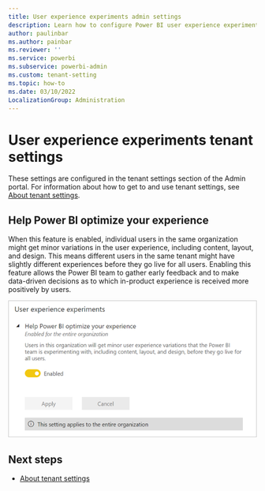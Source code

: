 ```yaml
---
title: User experience experiments admin settings
description: Learn how to configure Power BI user experience experiments admin settings.
author: paulinbar
ms.author: painbar
ms.reviewer: ''
ms.service: powerbi
ms.subservice: powerbi-admin
ms.custom: tenant-setting
ms.topic: how-to
ms.date: 03/10/2022
LocalizationGroup: Administration
---
```


# User experience experiments tenant settings

These settings are configured in the tenant settings section of the Admin portal. For information about how to get to and use tenant settings, see [About tenant settings](service-admin-portal-about-tenant-settings.md).

## Help Power BI optimize your experience

When this feature is enabled, individual users in the same organization might get minor variations in the user experience, including content, layout, and design. This means different users in the same tenant might have slightly different experiences before they go live for all users. Enabling this feature allows the Power BI team to gather early feedback and to make data-driven decisions as to which in-product experience is received more positively by users. 

![Screenshot of the Help Power B I optimize your experience tenant setting.](media/service-admin-portal-user-experience-experiments/user-experience-experiments-tenant-setting.png)

## Next steps

* [About tenant settings](service-admin-portal-about-tenant-settings.md)
